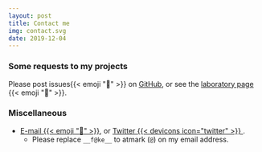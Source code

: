 ```yaml
---
layout: post
title: Contact me
img: contact.svg
date: 2019-12-04
---
```


### Some requests to my projects

Please post issues{{< emoji ":speech_balloon:" >}} on [GitHub](https://github.com/tamada/homebrew-brew/issues), or
see the [laboratory page](https://tamadalab.github.io/contact) {{< emoji ":microscope:" >}}. 

### Miscellaneous 

* [E-mail {{< emoji ":e-mail:" >}}](mailto:tamada__f@ke__cafebabe.jp), or [Twitter {{< devicons icon="twitter" >}} ](https://twitter.com/tama5).
     * Please replace `__f@ke__` to atmark (`@`) on my email address.

